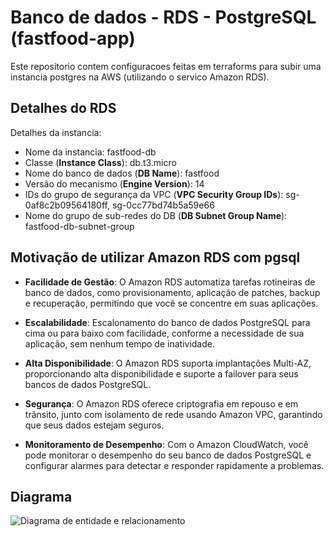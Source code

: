 # Banco de dados - RDS - PostgreSQL (fastfood-app)

Este repositorio contem configuracoes feitas em terraforms para subir uma instancia postgres na AWS (utilizando o servico Amazon RDS).

## Detalhes do RDS

Detalhes da instancia:
- Nome da instancia: fastfood-db
- Classe (**Instance Class**): db.t3.micro
- Nome do banco de dados (**DB Name**): fastfood
- Versão do mecanismo (**Engine Version**): 14
- IDs do grupo de segurança da VPC (**VPC Security Group IDs**):     sg-0af8c2b09564180ff, sg-0cc77bd74b5a59e66
- Nome do grupo de sub-redes do DB (**DB Subnet Group Name**): fastfood-db-subnet-group

## Motivação de utilizar Amazon RDS com pgsql

- **Facilidade de Gestão**: O Amazon RDS automatiza tarefas rotineiras de banco de dados, como provisionamento, aplicação de patches, backup e recuperação, permitindo que você se concentre em suas aplicações.

- **Escalabilidade**: Escalonamento do banco de dados PostgreSQL para cima ou para baixo com facilidade, conforme a necessidade de sua aplicação, sem nenhum tempo de inatividade.

- **Alta Disponibilidade**: O Amazon RDS suporta implantações Multi-AZ, proporcionando alta disponibilidade e suporte a failover para seus bancos de dados PostgreSQL.

- **Segurança**: O Amazon RDS oferece criptografia em repouso e em trânsito, junto com isolamento de rede usando Amazon VPC, garantindo que seus dados estejam seguros.

- **Monitoramento de Desempenho**: Com o Amazon CloudWatch, você pode monitorar o desempenho do seu banco de dados PostgreSQL e configurar alarmes para detectar e responder rapidamente a problemas.

## Diagrama

![Diagrama de entidade e relacionamento](/doc/ER-diagram.JPG)
